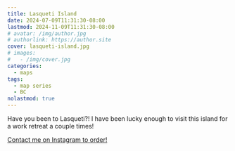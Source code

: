```yaml
---
title: Lasqueti Island
date: 2024-07-09T11:31:30-08:00
lastmod: 2024-11-09T11:31:30-08:00
# avatar: /img/author.jpg
# authorlink: https://author.site
cover: lasqueti-island.jpg
# images:
#   - /img/cover.jpg
categories:
  - maps
tags:
  - map series
  - BC
nolastmod: true
---
```


Have you been to Lasqueti?!
I have been lucky enough to visit this island for a work retreat a couple times!

<!--more-->

[Contact me on Instagram to order!](https://www.instagram.com/p/C9Nd-QPPew1/)
